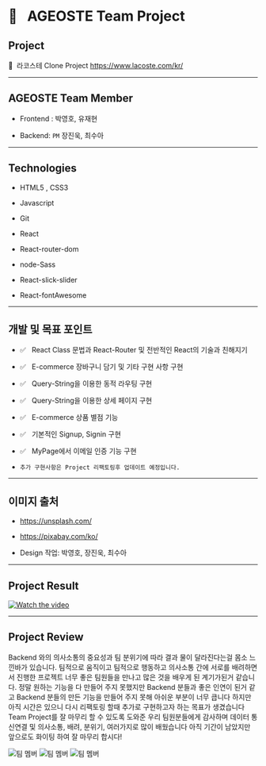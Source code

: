 # 🐊 &nbsp; AGEOSTE Team Project

## Project

🐊&nbsp;&nbsp;라코스테 Clone Project https://www.lacoste.com/kr/<br/>

***

## AGEOSTE Team Member
* Frontend : 박영호, 유재현

* Backend:  `PM` 장진욱, 최수아
***
## Technologies 

* HTML5 , CSS3

* Javascript 

* Git

* React

* React-router-dom

* node-Sass

* React-slick-slider 

* React-fontAwesome
***
## 개발 및 목표 포인트

- ✅&nbsp;&nbsp; React Class 문법과 React-Router 및 전반적인 React의 기술과 친해지기

- ✅&nbsp;&nbsp; E-commerce 장바구니 담기 및 기타 구현 사항 구현 

- ✅&nbsp;&nbsp; Query-String을 이용한 동적 라우팅 구현 

- ✅&nbsp;&nbsp; Query-String을 이용한 상세 페이지 구현

- ✅&nbsp;&nbsp; E-commerce 상품 별점 기능

- ✅&nbsp;&nbsp; 기본적인 Signup, Signin 구현

- ✅&nbsp;&nbsp; MyPage에서 이메일 인증 기능 구현

- `추가 구현사항은 Project 리팩토링후 업데이트 예정입니다.`
***
## 이미지 출처

* https://unsplash.com/

* https://pixabay.com/ko/

* Design 작업: 박영호, 장진욱, 최수아

***
## Project Result
[![Watch the video](https://s3.us-west-2.amazonaws.com/secure.notion-static.com/6fb92acc-8aed-4aff-a694-d4ee043e8028/Group_95_%281%29.png?X-Amz-Algorithm=AWS4-HMAC-SHA256&X-Amz-Credential=AKIAT73L2G45O3KS52Y5%2F20210124%2Fus-west-2%2Fs3%2Faws4_request&X-Amz-Date=20210124T084056Z&X-Amz-Expires=86400&X-Amz-Signature=cbc165403752a589df75b54c1cdbf7d5c5f3625e30a6acf2b46bd009bf4b4e66&X-Amz-SignedHeaders=host&response-content-disposition=filename%20%3D%22Group_95_%281%29.png%22)](https://youtu.be/AaLQSa29Ias)
*** 
## Project Review
Backend 와의 의사소통의 중요성과 팀 분위기에 따라 결과 물이 달라진다는걸 몸소 느낀바가 있습니다. 팀적으로 움직이고 팀적으로 행동하고 의사소통 간에 서로를 배려하면서 진행한 프로젝트 너무 좋은 팀원들을 만나고 많은 것을 배우게 된 계기가된거 같습니다. 정말 원하는 기능을 다 만들어 주지 못했지만 Backend 분들과 좋은 인연이 된거 같고 Backend 분들의 만든 기능을 만들어 주지 못해 아쉬운 부분이 너무 큽니다 하지만 아직 시간은 있으니 다시 리팩토링 할때 추가로 구현하고자 하는 목표가 생겼습니다 Team Project를 잘 마무리 할 수 있도록 도와준 우리 팀원분들에게 감사하며 데이터 통신연결 및 의사소통, 배려, 분위기, 여러가지로 많이 배웠습니다 아직 기간이 남았지만 앞으로도 화이팅 하여 잘 마무리 합시다!


<img src="https://s3.us-west-2.amazonaws.com/secure.notion-static.com/d66e852b-c33d-4c82-9e34-4dfaf7e1c26d/iOS_.jpg?X-Amz-Algorithm=AWS4-HMAC-SHA256&X-Amz-Credential=AKIAT73L2G45O3KS52Y5%2F20210124%2Fus-west-2%2Fs3%2Faws4_request&X-Amz-Date=20210124T080130Z&X-Amz-Expires=86400&X-Amz-Signature=a13467e3ad15bda5c2c3ac5c9493b9d29d6946962a866e8e24907998395d0bc3&X-Amz-SignedHeaders=host&response-content-disposition=filename%20%3D%22iOS_.jpg%22" alt='팀 멤버' style="max-width:300px;height:auto;object-fit:cover"/>
<img src="https://s3.us-west-2.amazonaws.com/secure.notion-static.com/17c967b7-8a3f-408f-ac0d-1f5273f5db0f/iOS__%281%29.jpg?X-Amz-Algorithm=AWS4-HMAC-SHA256&X-Amz-Credential=AKIAT73L2G45O3KS52Y5%2F20210124%2Fus-west-2%2Fs3%2Faws4_request&X-Amz-Date=20210124T080659Z&X-Amz-Expires=86400&X-Amz-Signature=d256ce875ca3929c8418f909e7dc5fab2988d300d12f594144818ba339d660d4&X-Amz-SignedHeaders=host&response-content-disposition=filename%20%3D%22iOS__%281%29.jpg%22" alt='팀 멤버' style="max-width:300px;height:auto;object-fit:cover;"/>
<img src="https://s3.us-west-2.amazonaws.com/secure.notion-static.com/b8b125ef-6efd-472d-b4b5-a4f60dfd1fe9/iOS__%282%29.jpg?X-Amz-Algorithm=AWS4-HMAC-SHA256&X-Amz-Credential=AKIAT73L2G45O3KS52Y5%2F20210124%2Fus-west-2%2Fs3%2Faws4_request&X-Amz-Date=20210124T080809Z&X-Amz-Expires=86400&X-Amz-Signature=c2991f3a1b8438442f4118541053b63f7a3f61fc3af56feb3152575a55f51cb5&X-Amz-SignedHeaders=host&response-content-disposition=filename%20%3D%22iOS__%282%29.jpg%22" alt='팀 멤버' style="max-width:300px;height:auto;object-fit:cover;"/>

